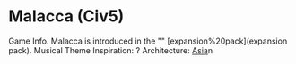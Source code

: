 # Malacca (Civ5)

Game Info.
Malacca is introduced in the "" [expansion%20pack](expansion pack).
Musical Theme Inspiration: ?
Architecture: [Asia](Asia)n
